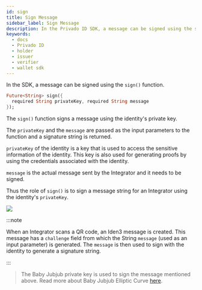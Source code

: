 ```yaml
---
id: sign
title: Sign Message
sidebar_label: Sign Message
description: In the Privado ID SDK, a message can be signed using the sign() function.
keywords:
  - docs
  - Privado ID
  - holder
  - issuer
  - verifier
  - wallet sdk
---
```


In the SDK, a message can be signed using the `sign()` function.

```dart
Future<String> sign({
  required String privateKey, required String message
});
```

The `sign()` function signs a message using the identity's private key.

The `privateKey` and the `message` are passed as the input parameters to the function and a signature string is returned.

`privateKey` of the identity is a key that is used to access the sensitive information of the identity. This key is also used for generating proofs by using the credentials associated with the identity.

`message` is the actual message sent by the Integrator and it needs to be signed.

Thus the role of `sign()` is to sign a message string for an Integrator using the identity's `privateKey`.

![](/img/identity-wallet.png)

:::note

When an Integrator scans a QR code, an Iden3 message is created. This message has a `challenge` field from which the String `message` (used as an input parameter) is generated. The `message` is then used to sign with the identity to generate a signature string.

:::

> The Baby Jubjub private key is used to sign the message mentioned above. Read more about Baby Jubjub Elliptic Curve [here](https://eips.ethereum.org/EIPS/eip-2494).
